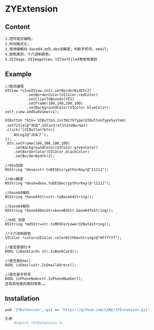 # ZYExtension
## Content
```
1.控件链式编程;
2.时间格式化;
3.常用编解码 base64,md5,des加解密，判断手机号、email;
4.颜色类别，十六进制颜色;
5.UIImage、UIImageView、UITextFiled等常用类别
```

## Example
    //链式编程
    UIView *v1=UIView.init.setBorderWidth(2)
              .setBorderColor(UIColor.redColor)
              .setClipsToBounds(YES)
              .setFrame(100,100,100,100)
              .setBackgroundColor(UIColor.blueColor);
    self.view.addSubView(v1);
    
    UIButton *btn= UIButton.initWithType(UIButtonTypeSystem)
    .setTitle(@"测试",UIControlStateNormal)
    .click(^(UIButton*btn){
        NSLog(@"点击了");
    });
     btn.setFrame(100,300,100,100)
        .setBackgroundColor(UIColor.greenColor)
        .setBorderColor(UIColor.blackColor)
        .setBorderWidth(2);
    
    //des加密
    NSString *dese=str.toDESEncryptForKey(@"11111");
    
    //des解密
    NSString *desd=dese.toDESDecryptForKey(@"11111");
    
    //base64编码
    NSString *base64Str=str.toBase64String();
    
    //base64解码
    NSString *base64DesStr=base64Str.base64ToString();
    
    //md5 加密
    NSString *md5Str=str.toMD5ForLower32BateString();
    
    //十六进制颜色
    UIColor *color=UIColor.colorWithHexString(@"#ffffff");
    
    //是否是银行卡
    BOOL isBankCard= str.IsBankCard();
    
    //是否是Email
    BOOL isEmail=str.IsEmailAdress();
    
    //是否是手机号
    BOOL isPhoneNum=str.IsPhoneNumber();
    还有其他类的类别等等……
## Installation

```ruby
pod 'ZYExtension',:git => 'https://github.com/LXRE/ZYExtension.git'

引用
    #import <ZYExtension.h>
```


